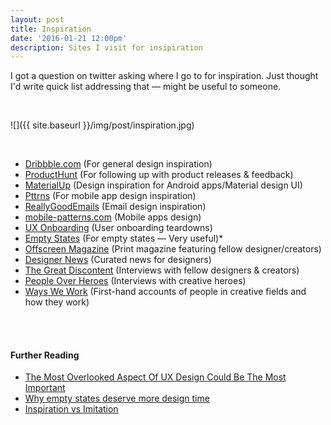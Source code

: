 ```yaml
---
layout: post
title: Inspiration
date: '2016-01-21 12:00pm'
description: Sites I visit for insipiration
---
```


I got a question on twitter asking where I go to for inspiration. Just thought I'd write quick list addressing that — might be useful to someone.

<br>

![]({{ site.baseurl }}/img/post/inspiration.jpg)

<br>

* [Dribbble.com](http://dribbble.com/) (For general design inspiration)
* [ProductHunt](http://producthunt.com/) (For following up with product releases &
feedback)
* [MaterialUp](http://materialup.com/) (Design inspiration for Android
apps/Material design UI)
* [Pttrns](http://pttrns.com/) (For mobile app design inspiration)
* [ReallyGoodEmails](http://reallygoodemails.com/) (Email design inspiration)
* [mobile-patterns.com](http://mobile-patterns.com/) (Mobile apps design)
* [UX Onboarding](http://uxarchive.com/tasks/onboarding) (User onboarding
teardowns)
* [Empty States](http://emptystat.es/) (For empty states — Very useful)*
* [Offscreen Magazine](http://www.offscreenmag.com/) (Print magazine featuring
fellow designer/creators)
* [Designer News](http://designernews.co/) (Curated news for designers)
* [The Great Discontent](http://thegreatdiscontent.com/) (Interviews with fellow
designers & creators)
* [People Over Heroes](http://www.peopleoverheroes.com/) (Interviews with creative heroes)
* [Ways We Work](http://wayswework.io/) (First-hand accounts of people in creative fields and how they work)

<br><br>

#### Further Reading

* [The Most Overlooked Aspect Of UX Design Could Be The Most
Important](http://techcrunch.com/2015/11/22/the-most-overlooked-aspect-of-ux-design-could-be-the-most-important/)
* [Why empty states deserve more design
time](http://blog.invisionapp.com/why-empty-states-deserve-more-design-time/)
* [Inspiration vs
Imitation](http://cushionapp.com/journal/inspiration-vs-imitation/)
